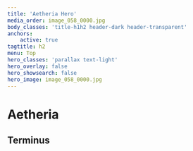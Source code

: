```yaml
---
title: 'Aetheria Hero'
media_order: image_058_0000.jpg
body_classes: 'title-h1h2 header-dark header-transparent'
anchors:
    active: true
tagtitle: h2
menu: Top
hero_classes: 'parallax text-light'
hero_overlay: false
hero_showsearch: false
hero_image: image_058_0000.jpg
---
```


# Aetheria
## Terminus





